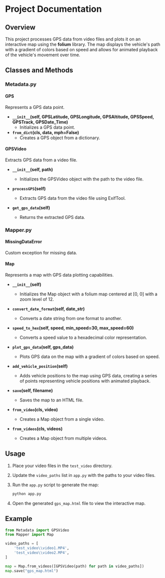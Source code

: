# Project Documentation

## Overview

This project processes GPS data from video files and plots it on an interactive map using the **folium** library. The map displays the vehicle's path with a gradient of colors based on speed and allows for animated playback of the vehicle's movement over time.

## Classes and Methods

### Metadata.py

#### GPS

Represents a GPS data point.

-   **`__init__`(self, GPSLatitude, GPSLongitude, GPSAltitude, GPSSpeed, GPSTrack, GPSDate_Time)**
    -   Initializes a GPS data point.
-   **`from_dict`(cls, data, mph=False)**
    -   Creates a GPS object from a dictionary.

#### GPSVideo

Extracts GPS data from a video file.

-   **`__init__`(self, path)**

    -   Initializes the GPSVideo object with the path to the video file.

-   **`processGPS`(self)**

    -   Extracts GPS data from the video file using ExifTool.

-   **`get_gps_data`(self)**
    -   Returns the extracted GPS data.

### Mapper.py

#### MissingDataError

Custom exception for missing data.

#### Map

Represents a map with GPS data plotting capabilities.

-   **`__init__`(self)**

    -   Initializes the Map object with a folium map centered at [0, 0] with a zoom level of 12.

-   **`convert_date_format`(self, date_str)**

    -   Converts a date string from one format to another.

-   **`speed_to_hex`(self, speed, min_speed=30, max_speed=60)**

    -   Converts a speed value to a hexadecimal color representation.

-   **`plot_gps_data`(self, gps_data)**

    -   Plots GPS data on the map with a gradient of colors based on speed.

-   **`add_vehicle_position`(self)**

    -   Adds vehicle positions to the map using GPS data, creating a series of points representing vehicle positions with animated playback.

-   **`save`(self, filename)**

    -   Saves the map to an HTML file.

-   **`from_video`(cls, video)**

    -   Creates a Map object from a single video.

-   **`from_videos`(cls, videos)**
    -   Creates a Map object from multiple videos.

## Usage

1. Place your video files in the `test_video` directory.
2. Update the `video_paths` list in `app.py` with the paths to your video files.
3. Run the `app.py` script to generate the map:

    ```sh
    python app.py
    ```

4. Open the generated `gps_map.html` file to view the interactive map.

## Example

```python
from Metadata import GPSVideo
from Mapper import Map

video_paths = [
    'test_video\\video1.MP4',
    'test_video\\video2.MP4',
]

map = Map.from_videos([GPSVideo(path) for path in video_paths])
map.save("gps_map.html")
```
